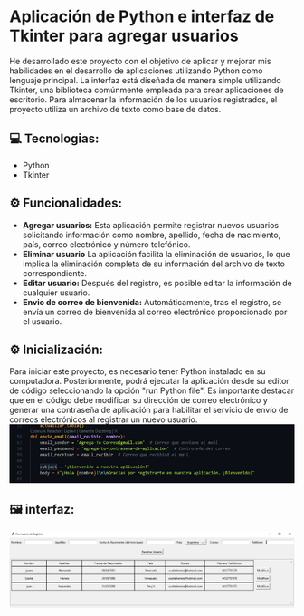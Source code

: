 # Aplicación de Python e interfaz de Tkinter para agregar usuarios
He desarrollado este proyecto con el objetivo de aplicar y mejorar mis habilidades en el desarrollo de aplicaciones utilizando Python como lenguaje principal. La interfaz está diseñada de manera simple utilizando Tkinter, una biblioteca comúnmente empleada para crear aplicaciones de escritorio. Para almacenar la información de los usuarios registrados, el proyecto utiliza un archivo de texto como base de datos.

## 💻 Tecnologias:
- Python
- Tkinter

## ⚙️ Funcionalidades:
- **Agregar usuarios:** Esta aplicación permite registrar nuevos usuarios solicitando información como nombre, apellido, fecha de nacimiento, país, correo electrónico y número telefónico.
- **Eliminar usuario** La aplicación facilita la eliminación de usuarios, lo que implica la eliminación completa de su información del archivo de texto correspondiente.
- **Editar usuario:** Después del registro, es posible editar la información de cualquier usuario.
- **Envio de correo de bienvenida:** Automáticamente, tras el registro, se envía un correo de bienvenida al correo electrónico proporcionado por el usuario.

## ⚙ Inicialización:
Para iniciar este proyecto, es necesario tener Python instalado en su computadora. Posteriormente, podrá ejecutar la aplicación desde su editor de código seleccionando la opción "run Python file". Es importante destacar que en el código debe modificar su dirección de correo electrónico y generar una contraseña de aplicación para habilitar el servicio de envío de correos electrónicos al registrar un nuevo usuario.
![Feed del usuario](imagenes/correo.PNG)

## 🖼 interfaz:
![Feed del usuario](imagenes/registro.PNG)
